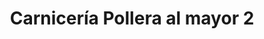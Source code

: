 ---
title: "Carnicería Pollera al mayor 2"
url: /caracas/carniceria-pollera-al-mayor-2/
shop: Metzgerei
---